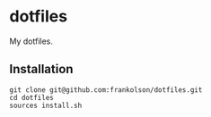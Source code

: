 # dotfiles

My dotfiles.

## Installation

```shell
git clone git@github.com:frankolson/dotfiles.git
cd dotfiles
sources install.sh
```
